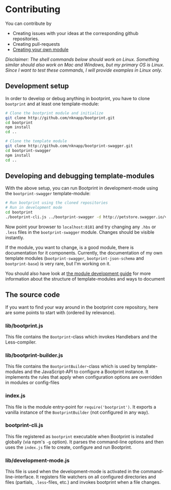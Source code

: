 # Contributing

You can contribute by 

* Creating issues with your ideas at the corresponding github repositories.
* Creating pull-requests
* [Creating your own module](modules.md)

*Disclaimer: The shell commands below should work on Linux.
Something similar should also work on Mac and Windows, but my primary
OS is Linux. Since I want to test these commands, I will provide examples in Linux only.* 

## Development setup

In order to develop or debug anything in bootprint, you have to clone
`bootprint` and 
at least one template-module:

```bash
# Clone the bootprint module and initialize
git clone http://github.com/nknapp/bootprint.git
cd bootprint
npm install
cd ..

# Clone the template module
git clone http://github.com/nknapp/bootprint-swagger.git
cd bootprint-swagger
npm install
cd ..
```

## Developing and debugging template-modules

With the above setup, you can run Bootprint in development-mode
using the `bootprint-swagger` template-module:

```bash
# Run bootprint using the cloned repositories
# Run in development mode
cd bootprint
./bootprint-cli.js ../bootprint-swagger -d http://petstore.swagger.io/v2/swagger.json target
```

Now point your browser to `localhost:8181` and try changing
any `.hbs` or `.less` files in the `bootprint-swagger` module.
Changes should be visible instantly.

If the module, you want to change, is a good module, there is documentation for it components. Currently, the documentation of my own template modules (`bootprint-swagger`, `bootprint-json-schema` and `bootprint-base`) is very rare,
but I'm working on it.

You should also have look at [the module development guide](modules.md)
for more information about the structure of template-modules and
ways to document 

## The source code

If you want to find your way around in the bootprint core repository,
here are some points to start with (ordered by relevance).

### lib/bootprint.js

This file contains the `Bootprint`-class which invokes Handlebars
and the Less-compiler.

### lib/bootprint-builder.js

This file contains the `BootprintBuilder`-class which is used by
template-modules and the JavaScript-API to configure a Bootprint
instance. It implements the rules that apply when configuration
options are overridden in modules or config-files

### index.js

This file is the module entry-point for `require('bootprint')`.
It exports a vanilla instance of the `BootprintBuilder` (not 
configured in any way).

### bootprint-cli.js

This file registered as `bootprint` executable when Bootprint is
installed globally (via npm's `-g` option). It parses the 
command-line options and then uses the `index.js` file to 
create, configure and run Bootprint.

### lib/development-mode.js

This file is used when the development-mode is activated in the 
command-line-interface. It registers file watchers on
all configured directories and files (partials, `.less`-files, etc.)
and invokes bootprint when a file changes.



